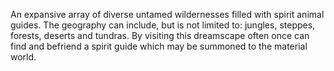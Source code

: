An expansive array of diverse untamed wildernesses filled with spirit animal guides. The geography can include, but is not limited to: jungles, steppes, forests, deserts and tundras.
By visiting this dreamscape often once can find and befriend a spirit guide which may be summoned to the material world.